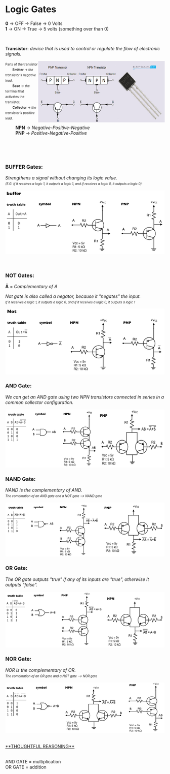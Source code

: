 # Logic Gates

**0** -> OFF -> False -> 0 Volts
<br>
**1** -> ON -> True -> 5 volts (something over than 0)

<br>

**Transistor**: *device that is used to control or regulate the flow of electronic signals.*<br>

<img align="right" width="400" height="193" src="../imgs/transistor.png">

<font size = "1">Parts of the transistor
<br>
&emsp;&emsp; **Emitter** -> *the transistor's negative lead.*
<br>
&emsp;&emsp; **Base** -> the terminal that activates the transistor.
<br>
&emsp;&emsp; **Collector** -> *the transistor's positive lead.*<br></font>

&emsp;&emsp; **NPN** -> *Negative-Positive-Negative*<br>
&emsp;&emsp; **PNP** -> *Positive-Negative-Positive*

<br>
<br>
<br>

### **BUFFER Gates**:

*Strengthens a signal without changing its logic value.<br> 
<font size = "1">(E.G. if it receives a logic 1, it outputs a logic 1, and if receives a logic 0, it outputs a logic 0)*</font>


![BUFFER-GATES](../imgs/BUFFER-gates.png)

<br>

### **NOT Gates**:

**Ā** = *Complementary of A*

*Not gate is also called a negator, because it "negates" the input.
<br>
<font size = "1">If it receives a logic 1, it outputs a logic 0, and if it receives a logic 0, it outputs a logic 1*</font>

![NOT-GATES](../imgs/NOT-gates.png)


### **AND Gate**:

*We can get an AND gate using two NPN transistors connected in series in a common collector configuration.*


![AND-GATES](../imgs/AND-gates.png)


### **NAND Gate**:

*NAND is the complementary of AND.*
<br>
<font size = "1">*The combination of an AND gate and a NOT gate --> NAND gate*</font>

![NAND-GATES](../imgs/NAND-gates.png)


### **OR Gate**:

*The OR gate outputs "true" if any of its inputs are "true", otherwise it outputs "false".*

![OR-GATES](../imgs/OR-gates.png)


### **NOR Gate**:

*NOR is the complementary of OR.*
<br>
<font size = "1">*The combination of an OR gate and a NOT gate --> NOR gate*</font>

![NOR-GATES](../imgs/NOR-gates.png)

<br>
<ins>**THOUGHTFUL REASONING**</ins>
<br></br>

AND GATE = multiplication<br>
OR GATE = addition